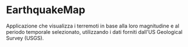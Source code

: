 # EarthquakeMap
Applicazione che visualizza i terremoti in base alla loro magnitudine e al periodo temporale selezionato, utilizzando i dati forniti dall'US Geological Survey (USGS).
